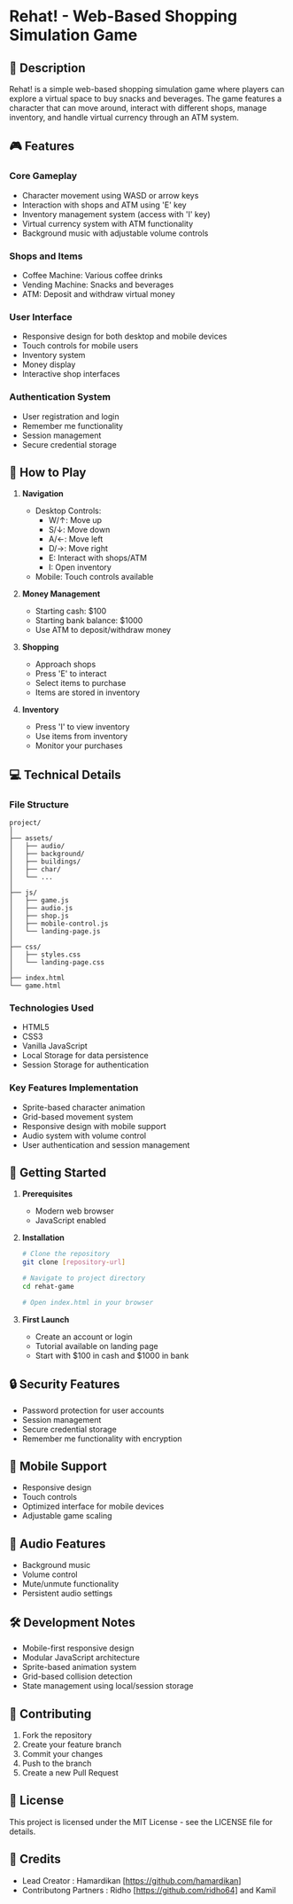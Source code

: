 # Rehat! - Web-Based Shopping Simulation Game

## 📖 Description

Rehat! is a simple web-based shopping simulation game where players can explore a virtual space to buy snacks and beverages. The game features a character that can move around, interact with different shops, manage inventory, and handle virtual currency through an ATM system.

## 🎮 Features

### Core Gameplay
- Character movement using WASD or arrow keys
- Interaction with shops and ATM using 'E' key
- Inventory management system (access with 'I' key)
- Virtual currency system with ATM functionality
- Background music with adjustable volume controls

### Shops and Items
- Coffee Machine: Various coffee drinks
- Vending Machine: Snacks and beverages
- ATM: Deposit and withdraw virtual money

### User Interface
- Responsive design for both desktop and mobile devices
- Touch controls for mobile users
- Inventory system
- Money display
- Interactive shop interfaces

### Authentication System
- User registration and login
- Remember me functionality
- Session management
- Secure credential storage

## 🎯 How to Play

1. **Navigation**
   - Desktop Controls:
     - W/↑: Move up
     - S/↓: Move down
     - A/←: Move left
     - D/→: Move right
     - E: Interact with shops/ATM
     - I: Open inventory
   - Mobile: Touch controls available

2. **Money Management**
   - Starting cash: $100
   - Starting bank balance: $1000
   - Use ATM to deposit/withdraw money

3. **Shopping**
   - Approach shops
   - Press 'E' to interact
   - Select items to purchase
   - Items are stored in inventory

4. **Inventory**
   - Press 'I' to view inventory
   - Use items from inventory
   - Monitor your purchases

## 💻 Technical Details

### File Structure
```
project/
│
├── assets/
│   ├── audio/
│   ├── background/
│   ├── buildings/
│   ├── char/
│   └── ...
│
├── js/
│   ├── game.js
│   ├── audio.js
│   ├── shop.js
│   ├── mobile-control.js
│   └── landing-page.js
│
├── css/
│   ├── styles.css
│   └── landing-page.css
│
├── index.html
└── game.html
```

### Technologies Used
- HTML5
- CSS3
- Vanilla JavaScript
- Local Storage for data persistence
- Session Storage for authentication

### Key Features Implementation
- Sprite-based character animation
- Grid-based movement system
- Responsive design with mobile support
- Audio system with volume control
- User authentication and session management

## 🚀 Getting Started

1. **Prerequisites**
   - Modern web browser
   - JavaScript enabled

2. **Installation**
   ```bash
   # Clone the repository
   git clone [repository-url]

   # Navigate to project directory
   cd rehat-game

   # Open index.html in your browser
   ```

3. **First Launch**
   - Create an account or login
   - Tutorial available on landing page
   - Start with $100 in cash and $1000 in bank

## 🔒 Security Features

- Password protection for user accounts
- Session management
- Secure credential storage
- Remember me functionality with encryption

## 📱 Mobile Support

- Responsive design
- Touch controls
- Optimized interface for mobile devices
- Adjustable game scaling

## 🎵 Audio Features

- Background music
- Volume control
- Mute/unmute functionality
- Persistent audio settings

## 🛠️ Development Notes

- Mobile-first responsive design
- Modular JavaScript architecture
- Sprite-based animation system
- Grid-based collision detection
- State management using local/session storage

## 🤝 Contributing

1. Fork the repository
2. Create your feature branch
3. Commit your changes
4. Push to the branch
5. Create a new Pull Request

## 📄 License

This project is licensed under the MIT License - see the LICENSE file for details.

## 👥 Credits

- Lead Creator : Hamardikan [https://github.com/hamardikan]
- Contributong Partners : Ridho [https://github.com/ridho64] and Kamil
